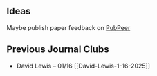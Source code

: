 ## Ideas

Maybe publish paper feedback on [PubPeer](https://pubpeer.com/)



## Previous Journal Clubs

- David Lewis – 01/16 [[David-Lewis-1-16-2025]]
